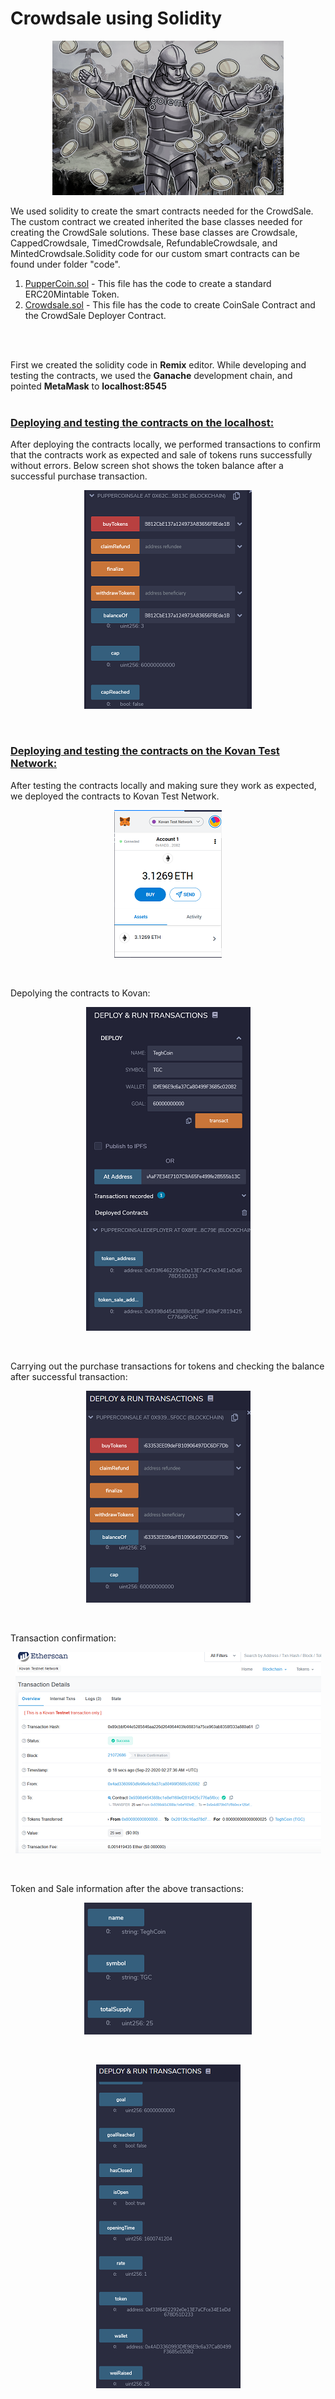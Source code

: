 


# Crowdsale using Solidity
<p align="center">
<img src="./images/CrowdSale.jpg?raw=true" alt="Smart contract"/>
</p>

We used solidity to create the smart contracts needed for the CrowdSale. The custom contract we created inherited the base classes needed for creating the CrowdSale solutions. These base classes are Crowdsale, CappedCrowdsale, TimedCrowdsale, RefundableCrowdsale, and MintedCrowdsale.Solidity code for our custom smart contracts can be found under folder "code".

1. [PupperCoin.sol](code/PupperCoin.sol) - This file has the code to create a standard ERC20Mintable Token.
2. [Crowdsale.sol](code/Crowdsale.sol) - This file has the code to create CoinSale Contract and the CrowdSale Deployer Contract.


<br>
<br>

First we created the solidity code in **Remix** editor. While developing and testing the contracts, we used the **Ganache** development chain, and pointed **MetaMask** to **localhost:8545**
<br>
<br>

### <ins>**Deploying and testing the contracts on the localhost:**</ins>

After deploying the contracts locally, we performed transactions to confirm that the contracts work as expected and sale of tokens runs successfully without errors. Below screen shot shows the token balance after a successful purchase transaction.  

<p align="center">
<img src="./images/BuyToken1.png?raw=true" alt="Smart contract"/>
</p>
<br>


### <ins>**Deploying and testing the contracts on the Kovan Test Network:**</ins> 
After testing the contracts locally and making sure they work as expected, we deployed the contracts to Kovan Test Network.  
<p align="center">
<img src="./images/Kovan.png?raw=true" alt="Smart contract"/>
</p>
<br>

Depolying the contracts to Kovan:
<p align="center">
<img src="./images/TGC_Deployment.png?raw=true" alt="Smart contract"/>
</p>
<br>

Carrying out the purchase transactions for tokens and checking the balance after successful transaction:
<p align="center">
<img src="./images/TGC_Balance.png?raw=true" alt="Smart contract"/>
</p>
<br>

 

Transaction confirmation:
<p align="center">
<img src="./images/TGC_transaction_Confirmation.png?raw=true" alt="Smart contract"/>
</p>
<br>
 

 Token and Sale information after the above transactions:
<p align="center">
<img src="./images/TGC_Info.png?raw=true" alt="Smart contract"/>
</p>
<br>
<p align="center">
<img src="./images/TGC_Sale.png?raw=true" alt="Smart contract"/>
</p>
<br>
